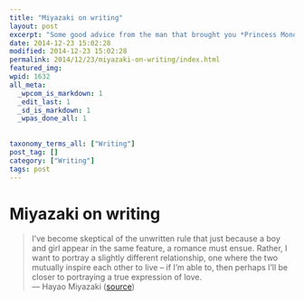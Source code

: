 ```yaml
---
title: "Miyazaki on writing"
layout: post
excerpt: "Some good advice from the man that brought you *Princess Mononoke*."
date: 2014-12-23 15:02:28
modified: 2014-12-23 15:02:28
permalink: 2014/12/23/miyazaki-on-writing/index.html
featured_img: 
wpid: 1632
all_meta: 
  _wpcom_is_markdown: 1
  _edit_last: 1
  _sd_is_markdown: 1
  _wpas_done_all: 1
  
  
taxonomy_terms_all: ["Writing"]
post_tag: []
category: ["Writing"]
tags: post
---
```


# Miyazaki on writing

> I’ve become skeptical of the unwritten rule that just because a boy and girl appear in the same feature, a romance must ensue. Rather, I want to portray a slightly different relationship, one where the two mutually inspire each other to live – if I’m able to, then perhaps I’ll be closer to portraying a true expression of love.  
>  — Hayao Miyazaki ([source](https://www.goodreads.com/author/quotes/4263.Hayao_Miyazaki))
